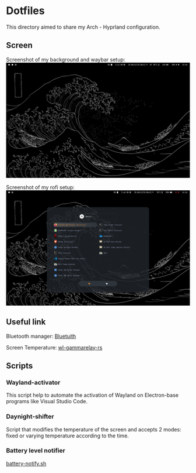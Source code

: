 # Dotfiles
This directory aimed to share my Arch - Hyprland configuration.

## Screen
Screenshot of my background and waybar setup:
![Screen of Waybar and Background](Screen/desktop.png)

Screenshot of my rofi setup:
![Screen of Waybar and Rofi](Screen/rofi.png)

## Useful link

Bluetooth manager: 
[Bluetuith](https://github.com/darkhz/bluetuith)

Screen Temperature:
[wl-gammarelay-rs](https://github.com/MaxVerevkin/wl-gammarelay-rs)

## Scripts

### Wayland-activator
This script help to automate the activation of Wayland on Electron-base programs like Visual Studio Code.
### Daynight-shifter
Script that modifies the temperature of the screen and accepts 2 modes: fixed or varying temperature according to the time.
### Battery level notifier
[battery-notify.sh](https://github.com/cybergaz/scripts/blob/main/hyprland/battery_notify.sh)
